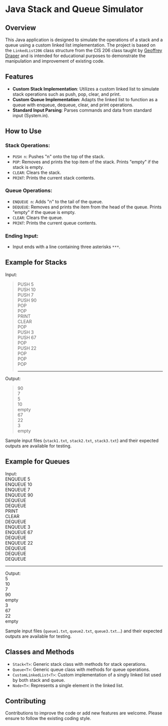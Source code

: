 # Java Stack and Queue Simulator

## Overview
This Java application is designed to simulate the operations of a stack and a queue using a custom linked list implementation. The project is based on the `LinkedList206` class structure from the CIS 206 class taught by [Geoffrey Draper](https://about.byuh.edu/geoffrey-draper) and is intended for educational purposes to demonstrate the manipulation and improvement of existing code.

## Features
- **Custom Stack Implementation**: Utilizes a custom linked list to simulate stack operations such as push, pop, clear, and print.
- **Custom Queue Implementation**: Adapts the linked list to function as a queue with enqueue, dequeue, clear, and print operations.
- **Standard Input Parsing**: Parses commands and data from standard input (System.in).

## How to Use
### Stack Operations:
- `PUSH n`: Pushes "n" onto the top of the stack.
- `POP`: Removes and prints the top item of the stack. Prints "empty" if the stack is empty.
- `CLEAR`: Clears the stack.
- `PRINT`: Prints the current stack contents.

### Queue Operations:
- `ENQUEUE n`: Adds "n" to the tail of the queue.
- `DEQUEUE`: Removes and prints the item from the head of the queue. Prints "empty" if the queue is empty.
- `CLEAR`: Clears the queue.
- `PRINT`: Prints the current queue contents.

### Ending Input:
- Input ends with a line containing three asterisks `***`.

## Example for Stacks
Input:  
>PUSH 5  
>PUSH 10  
>PUSH 7  
>PUSH 90  
>POP  
>POP  
>PRINT  
>CLEAR  
>POP  
>PUSH 3  
>PUSH 67  
>POP  
>PUSH 22  
>POP  
>POP  
>POP  
>***  

Output:  
>90  
>7  
>5  
>10  
>empty  
>67  
>22  
>3  
>empty  

Sample input files (`stack1.txt`, `stack2.txt`, `stack3.txt`) and their expected outputs are available for testing.

## Example for Queues
Input:  
ENQUEUE 5  
ENQUEUE 10  
ENQUEUE 7  
ENQUEUE 90  
DEQUEUE  
DEQUEUE  
PRINT  
CLEAR  
DEQUEUE  
ENQUEUE 3  
ENQUEUE 67  
DEQUEUE  
ENQUEUE 22  
DEQUEUE  
DEQUEUE  
DEQUEUE  
***  

Output:  
5  
10  
7  
90  
empty  
3  
67  
22  
empty  

Sample input files (`queue1.txt`, `queue2.txt`, `queue3.txt`...) and their expected outputs are available for testing.

## Classes and Methods
- `Stack<T>`: Generic stack class with methods for stack operations.
- `Queue<T>`: Generic queue class with methods for queue operations.
- `CustomLinkedList<T>`: Custom implementation of a singly linked list used by both stack and queue.
- `Node<T>`: Represents a single element in the linked list.

## Contributing
Contributions to improve the code or add new features are welcome. Please ensure to follow the existing coding style.
